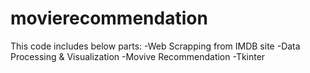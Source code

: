 # movierecommendation
This code includes below parts:
-Web Scrapping from IMDB site
-Data Processing & Visualization
-Movive Recommendation
-Tkinter
